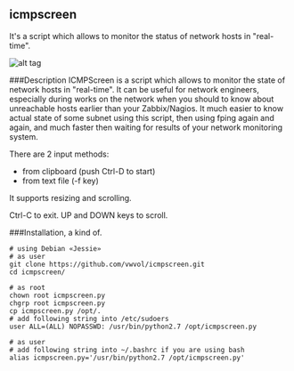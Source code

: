## icmpscreen
It's a script which allows to monitor the status of network hosts in "real-time".

![alt tag](http://i.imgur.com/FqyOPl5.gif)

###Description
ICMPScreen is a script which allows to monitor the state 
of network hosts in "real-time". It can be useful for network engineers,
especially during works on the network when you should to know about
unreachable hosts earlier than your Zabbix/Nagios.
It much easier to know actual state of some subnet using this script,
then using fping again and again, and much faster then waiting for
results of your network monitoring system.

There are 2 input methods:
- from clipboard (push Ctrl-D to start)
- from text file (-f key)

It supports resizing and scrolling.

Ctrl-C to exit.
UP and DOWN keys to scroll.

###Installation, a kind of.
```
# using Debian «Jessie»
# as user
git clone https://github.com/vwvol/icmpscreen.git
cd icmpscreen/

# as root
chown root icmpscreen.py
chgrp root icmpscreen.py
cp icmpscreen.py /opt/.
# add following string into /etc/sudoers
user ALL=(ALL) NOPASSWD: /usr/bin/python2.7 /opt/icmpscreen.py

# as user
# add following string into ~/.bashrc if you are using bash
alias icmpscreen.py='/usr/bin/python2.7 /opt/icmpscreen.py'
```
